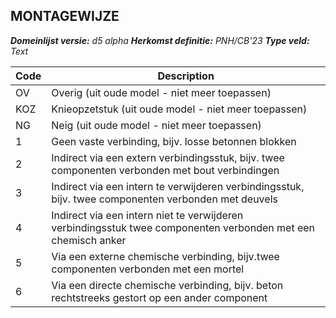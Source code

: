 ## MONTAGEWIJZE

*__Domeinlijst versie:__ d5 alpha*
*__Herkomst definitie:__ PNH/CB'23*
*__Type veld:__ Text*

| __Code__ | __Description__	                                                                                              |
|----------|---------------------------------------------------------------------------------------------------------------|
| OV       | Overig (uit oude model - niet meer toepassen)                                                                 |
| KOZ      | Knieopzetstuk (uit oude model - niet meer toepassen)                                                          |
| NG       | Neig (uit oude model - niet meer toepassen)                                                                   |
| 1        | Geen vaste verbinding, bijv. losse betonnen blokken                                                           |
| 2        | Indirect via een extern verbindingsstuk, bijv. twee componenten verbonden met bout verbindingen               |
| 3        | Indirect via een intern te verwijderen verbindingsstuk, bijv. twee componenten verbonden met deuvels          |
| 4        | Indirect via een intern niet te verwijderen verbindingsstuk twee componenten verbonden met een chemisch anker |
| 5        | Via een externe chemische verbinding, bijv.twee componenten verbonden met een mortel                          |
| 6        | Via een directe chemische verbinding, bijv. beton rechtstreeks gestort op een ander component                 |
